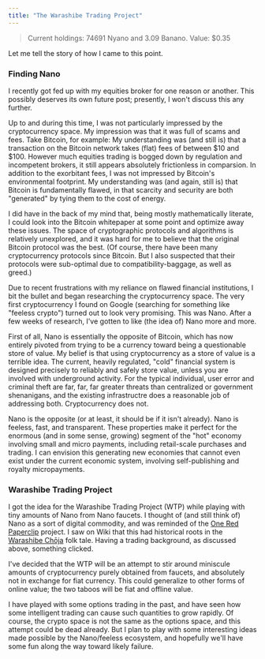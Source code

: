 ```yaml
---
title: "The Warashibe Trading Project"
---
```


> Current holdings: 74691 Nyano and 3.09 Banano. Value: $0.35

Let me tell the story of how I came to this point.

### Finding Nano 

I recently got fed up with my equities broker for one reason or another. This possibly deserves its own future post; presently, I won't discuss this any further.

Up to and during this time, I was not particularly impressed by the cryptocurrency space. My impression was that it was full of scams and fees. Take Bitcoin, for example: My understanding was (and still is) that a transaction on the Bitcoin network takes (flat) fees of between $10 and $100. However much equities trading is bogged down by regulation and incompetent brokers, it still appears absolutely frictionless in comparsion. In addition to the exorbitant fees, I was not impressed by Bitcoin's environmental footprint. My understanding was (and again, still is) that Bitcoin is fundamentally flawed, in that scarcity and security are both "generated" by tying them to the cost of energy.

I did have in the back of my mind that, being mostly mathematically literate, I could look into the Bitcoin whitepaper at some point and optimize away these issues. The space of cryptographic protocols and algorithms is relatively unexplored, and it was hard for me to believe that the original Bitcoin protocol was the best. (Of course, there have been many cryptocurrency protocols since Bitcoin. But I also suspected that their protocols were sub-optimal due to compatibility-baggage, as well as greed.)

Due to recent frustrations with my reliance on flawed financial institutions, I bit the bullet and began researching the cryptocurrency space. The very first cryptocurrency I found on Google (searching for something like "feeless crypto") turned out to look very promising. This was Nano. After a few weeks of research, I've gotten to like (the idea of) Nano more and more. 

First of all, Nano is essentially the opposite of Bitcoin, which has now entirely pivoted from trying to be a currency toward being a questionable store of value. My belief is that using cryptocurrency as a store of value is a terrible idea. The current, heavily regulated, "cold" financial system is designed precisely to reliably and safely store value, unless you are involved with underground activity. For the typical individual, user error and criminal theft are far, far, far greater threats than centralized or government shenanigans, and the existing infrastructre does a reasonable job of addressing both. Cryptocurrency does not.

Nano is the opposite (or at least, it should be if it isn't already). Nano is feeless, fast, and transparent. These properties make it perfect for the enormous (and in some sense, growing) segment of the "hot" economy involving small and micro payments, including retail-scale purchases and trading. I can envision this generating new economies that cannot even exist under the current economic system, involving self-publishing and royalty micropayments.

### Warashibe Trading Project

I got the idea for the Warashibe Trading Project (WTP) while playing with tiny amounts of Nano from Nano faucets. I thought of (and still think of) Nano as a sort of digital commodity, and was reminded of the [One Red Paperclip](https://en.wikipedia.org/wiki/One_red_paperclip) project. I saw on Wiki that this had historical roots in the [Warashibe Chōja](https://en.wikipedia.org/wiki/Straw_Millionaire) folk tale. Having a trading background, as discussed above, something clicked.

I've decided that the WTP will be an attempt to stir around miniscule amounts of cryptocurrency purely obtained from faucets, and absolutely not in exchange for fiat currency. This could generalize to other forms of online value; the two taboos will be fiat and offline value. 

I have played with some options trading in the past, and have seen how some intelligent trading can cause such quantities to grow rapidly. Of course, the crypto space is not the same as the options space, and this attempt could be dead already. But I plan to play with some interesting ideas made possible by the Nano/feeless ecosystem, and hopefully we'll have some fun along the way toward likely failure.

